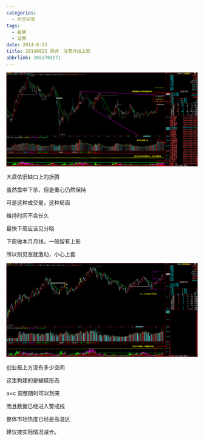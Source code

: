 ```yaml
---
categories:
  - 时空研究
tags:
  - 股票
  - 证券
date: 2014-8-23
title: 20140823 周评：注意月线上影
abbrlink: 2651703271
---
```

![20140823-0](/images/20140823-0.gif)

大盘依旧缺口上的折腾

虽然盘中下杀，但是重心仍然保持

可是这种成交量，这种局面

维持时间不会长久

最快下周应该见分晓

下周做本月月线，一般留有上影

所以别见涨就激动，小心上套

![20140823-1](/images/20140823-1.gif)

创业板上方没有多少空间

这里构建的是蝴蝶形态

a=c 调整随时可以到来

而且数据已经进入警戒线

整体市场热度已经是高温区

建议按实际情况减仓。